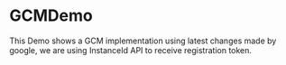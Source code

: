 # GCMDemo
This Demo shows a GCM implementation using latest changes made by google, we are using InstanceId API to receive registration token.
